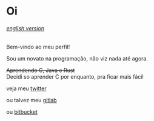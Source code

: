 # Oi

###### <ins>[english version](https://github.com/Deudz/Deudz/blob/main/README_eng.md)</ins>

Bem-vindo ao meu perfil!

Sou um novato na programação, não viz nada até agora.

~~Aprendendo C, Java e Rust~~<br>Decidi so aprender C por enquanto, pra ficar mais fácil

veja meu [twitter](https://twitter.com/Deudz_)

ou talvez meu [gitlab](https://gitlab.com/Deudz)

ou [bitbucket](https://bitbucket.org/deudz)
<!---
Segredo secreto :)
--->
